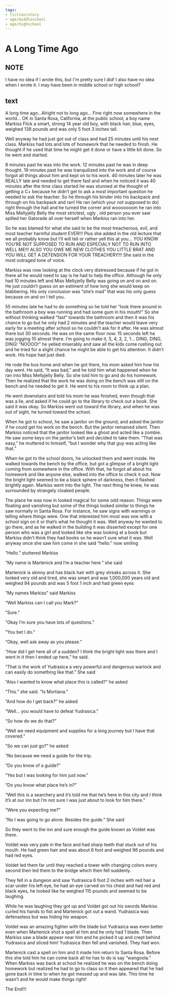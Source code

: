 ```yaml
---
tags:
- fiction/story
- age/middleschool
- age/highschool
---
```


# A Long Time Ago

## NOTE
I have no idea if I wrote this, but I'm pretty sure I did! I also have no idea when I wrote it. I may have been in middle school or high school?

## text

A long time ago…Alright not to long ago… Fine right now somewhere in the
world… OK in Santa Rosa, California, at the public school, a boy name
Markiss Flick a smart, strong 14 year old boy, with black hair, blue,
eyes, weighed 138 pounds and was only 5 foot 3 inches tall.

Well anyway he had just got out of class and had 25 minutes until his
next class. Markiss had lots and lots of homework that he needed to
finish. He thought if he used that time he might get it done or have a
little bit done. So he went and started.

8 minutes past he was into the work. 12 minutes past he was in deep
thought. 19 minutes past he was tranquilized into the work and of course
forgot all things about him and kept on to his work. 40 minutes later he
was REALLY late and needed to get there fast and when he noticed it was
40 minutes after the time class started he was stunned at the thought of
getting a C+ because he didn’t get to ask a most important question he
needed to ask the teacher. So he through his binder into his backpack
and through on his backpack and ran! He ran (which your not supposed to
do) right through the hall and he turned the corner and wooooooom he ran
into Miss Mellyjelly Belly the most strictest, ugly , old person you
ever saw spilled her Gatorade all over herself when Markiss ran into
her.

So he was blamed for what she said to be the most treacherous, evil, and
most teacher harmful student EVER!!! Plus she added in the old lecture
that we all probably know but I’ll will tell or rather yell this at you…
YOU KNOW YOU’RE NOT SUPPOSED TO RUN AND ESPECIALY NOT TO RUN INTO WELL
ME!!! ALSO YOU OWE ME NEW CLOTHES YOU LITTLE BRAT AND YOU WILL GET A
DETENSION FOR YOUR TREACHERY!!! She said in the most outraged tone of
voice.

Markiss was now looking at the clock very distressed because if he got
in there all he would need to say is he had to help the office. Although
he only had 10 minutes left and Miss Mellyjelly Belly was going on and
on and on. He just couldn’t guess on an estiment of how long she would
keep on blabbering. His only conclusion was “she’s mad” that was his
only guess because on and on I tell you.

55 minutes late he had to do something so he told her “look there around
in the bathroom a boy was running and had some gum in his mouth!” So she
without thinking walked “fast” towards the bathroom and then it was his
chance to go but he only had 2 minutes and the teacher would leave very
early for a meeting after school so he couldn’t ask for it after. He was
almost there but 30 seconds. He was on the same floor now. 15 seconds
left he was jogging 10 almost there. I’m going to make it, 5, 4, 3, 2,
1… DING, DING, DING! “NOOOO!” he yelled miserably and saw all the kids
come rushing out and he tried for a slight chance he might be able to
get his attention. It didn’t work. His hope had just died.

He rode the bus home and when he got there, his mom asked him how his
day went. He said, “It was bad,” and he told him what happened when he
ran into Miss Mellyjelly Belly. So she told him to go and do his
homework. Then he realized that the work he was doing on the bench was
still on the bench and he needed to get it. He went to his room to think
up a plan.

He went downstairs and told his mom he was finished, even though that
was a lie, and asked if he could go to the library to check out a book.
She said it was okay. So Markiss went out toward the library, and when
he was out of sight, he turned toward the school.

When he got to school, he saw a janitor on the ground, and asked the
janitor if he could get his work on the bench. But the janitor remained
silent. Then Markiss noticed that the janitor looked like a ghost and
acted like a zombie. He saw some keys on the janitor’s belt and decided
to take them. “That was easy,” he muttered to himself, “but I wonder why
that guy was acting like that.”

When he got to the school doors, he unlocked them and went inside. He
walked towards the bench by the office, but got a glimpse of a bright
light coming from somewhere in the office. With that, he forgot all
about his homework and like anyone else, walked into the office to check
it out. Now the bright light seemed to be a black sphere of darkness,
then it flashed brightly again. Markiss went into the light. The next
thing he knew, he was surrounded by strangely cloaked people.

The place he was now in looked magical for some odd reason. Things were
floating and vanishing but some of the things looked similar to things
he saw normally in Santa Rosa. For instance, he saw signs with warnings
or telling where things were. One that interested him most was one with
a school sign on it or that’s what he thought it was. Well anyway he
wanted to go there, and as he walked in the building it was disserted
except for one person who was a girl and looked like she was looking at
a book but Markiss didn’t think they had books so he wasn’t sure what it
was. Well anyway once she saw him come in she said “hello.” now smiling

“Hello.” stuttered Markiss

“My name is Martenick and I’m a teacher here.” she said

Martenick is skinny and has black hair with grey streaks across it. She
looked very old and tired, she was smart and was 1,000,000 years old and
weighed 94 pounds and was 5 foot 1 inch and had green eyes

“My names Markiss” said Markiss

“Well Markiss can I call you Mark?”

“Sure.”

“Okay I’m sure you have lots of questions.”

“You bet I do.”

“Okay, well ask away as you please.”

“How did I get here all of a sudden? I think the bright light was there
and I went in it then I ended up here,” he said.

“That is the work of Yudrasica a very powerful and dangerous warlock and
can easily do something like that.” She said

“Also I wanted to know what place this is called?” he asked

“This.” she said. “Is Mortiana.”

“And how do I get back?” he asked

“Well… you would have to defeat Yudrasica.”

“So how do we do that?”

“Well we need equipment and supplies for a long journey but I have that
covered.”

“So we can just go?” he asked

“No because we need a guide for the trip.

“Do you know of a guide?”

“Yes but I was looking for him just now.”

“Do you know what place he’s in?”

“Well this is a searchery and it’s told me that he’s here in this city
and I think it’s at our inn but I’m not sure I was just about to look
for him there.”

“Were you expecting me?”

“No I was going to go alone. Besides the guide.” She said

So they went to the inn and sure enough the guide known as Voldet was
there.

Voldet was very pale in the face and had sharp teeth that stuck out of
his mouth. He had green hair and was about 6 foot and weighed 96 pounds
and had red eyes.

Voldet led them far until they reached a tower with changing colors
every second then led them to the bridge which then fell suddenly.

They fell in a dungeon and saw Yudrasica 6 foot 2 inches with red hair a
scar under his left eye, he had an eye carved on his chest and had red
and black eyes, he looked like he weighed 115 pounds and seemed to be
laughing.

While he was laughing they got up and Voldet got out his swords Markiss
curled his hands to fist and Martenick got out a wand. Yudrasica was
defenseless but was hiding his weapon.

Voldet was an amazing fighter with the blade but Yudrasica was even
better even when Martenick shot a spell at him and he only had 1 blade.
Then Markiss saw a blade appear near him and he picked it up and crept
behind Yudrasica and sliced him! Yudrasica then fell and vanished. They
had won.

Martenick cast a spell on him and it made him return to Santa Rosa.
Before this she told him he can come back all he has to do is say
“wangoola.” When Markiss was back at school he realized he was on the
bench doing homework but realized he had to go to class so it then
appeared that he had gone back in time to when he got messed up and was
late. This time he wasn’t and he would make things right!

The End!!!
